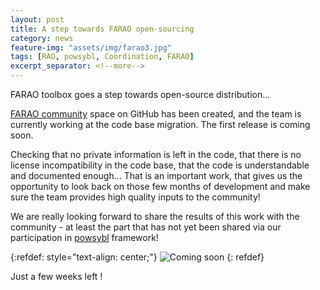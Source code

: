 ```yaml
---
layout: post
title: A step towards FARAO open-sourcing
category: news
feature-img: "assets/img/farao3.jpg"
tags: [RAO, powsybl, Coordination, FARAO]
excerpt_separator: <!--more-->
---
```


FARAO toolbox goes a step towards open-source distribution...
<!--more-->

[FARAO community](https://github.com/farao-community) space on GitHub has been created, and the team is currently working at the code base migration. The first release is coming soon.

Checking that no private information is left in the code, that there is no license incompatibility in the code base, that the code is understandable and documented enough...
That is an important work, that gives us the opportunity to look back on those few months of development and make sure the team provides high quality inputs to the community!

We are really looking forward to share the results of this work with the community - at least the part that has not yet been shared via our participation in [powsybl](https://github.com/powsybl/powsybl-core/) framework!

{:refdef: style="text-align: center;"}
![Coming soon](https://upload.wikimedia.org/wikipedia/commons/8/80/Comingsoon.png)
{: refdef}

Just a few weeks left !








